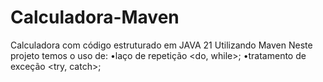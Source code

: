# Calculadora-Maven
Calculadora com código estruturado em JAVA 21 Utilizando Maven
Neste projeto temos o uso de:
  •laço de repetição <do, while>;
  •tratamento de exceção <try, catch>;
  
